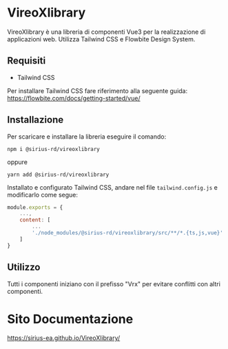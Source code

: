# VireoXlibrary

VireoXlibrary è una libreria di componenti Vue3 per la realizzazione di applicazioni web.
Utilizza Tailwind CSS e Flowbite Design System.

## Requisiti

- Tailwind CSS

Per installare Tailwind CSS fare riferimento alla seguente guida:
https://flowbite.com/docs/getting-started/vue/

## Installazione

Per scaricare e installare la libreria eseguire il comando:

```
npm i @sirius-rd/vireoxlibrary
```

oppure

```
yarn add @sirius-rd/vireoxlibrary
```

Installato e configurato Tailwind CSS, andare nel file `tailwind.config.js` e modificarlo come segue:

```js
module.exports = {
    ...,
    content: [
        ...
        './node_modules/@sirius-rd/vireoxlibrary/src/**/*.{ts,js,vue}'
    ]
}
```

## Utilizzo

Tutti i componenti iniziano con il prefisso "Vrx" per evitare conflitti con altri componenti.

# Sito Documentazione

https://sirius-ea.github.io/VireoXlibrary/
